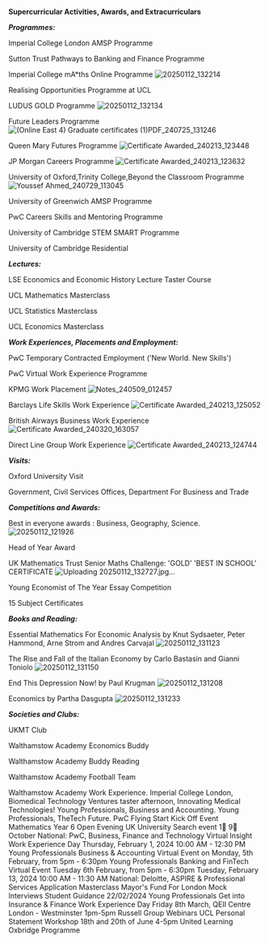 **Supercurricular Activities, Awards, and Extracurriculars**

***Programmes:***

Imperial College London AMSP Programme

Sutton Trust Pathways to Banking and Finance Programme

Imperial College mA*ths Online Programme
![20250112_132214](https://github.com/user-attachments/assets/c0cb5831-949a-4bd9-b259-6a2a0f6501fd)

Realising Opportunities Programme at UCL

LUDUS GOLD Programme
![20250112_132134](https://github.com/user-attachments/assets/9bc51f8b-5c4b-46ec-bbfe-fa1e996c91fc)

Future Leaders Programme
![(Online East 4) Graduate certificates (1)PDF_240725_131246](https://github.com/user-attachments/assets/0f5f8aaf-4543-4423-b6be-cebdbe2b3f05)

Queen Mary Futures Programme
![Certificate Awarded_240213_123448](https://github.com/user-attachments/assets/a4b49941-600e-4364-9fd8-11ff5a420be7)

JP Morgan Careers Programme
![Certificate Awarded_240213_123632](https://github.com/user-attachments/assets/32c36641-2f53-45cd-aa27-e34828ed7245)

University of Oxford,Trinity College,Beyond the Classroom  Programme
![Youssef Ahmed_240729_113045](https://github.com/user-attachments/assets/078e7f2c-4188-4b2a-8951-3433633075fe)

University of Greenwich AMSP Programme

PwC Careers Skills and Mentoring Programme 

University of Cambridge STEM SMART Programme

University of Cambridge Residential





***Lectures:***

LSE Economics and Economic History Lecture Taster Course

UCL Mathematics Masterclass

UCL Statistics Masterclass

UCL Economics Masterclass





***Work Experiences, Placements and Employment:***

PwC Temporary Contracted Employment ('New World. New Skills')

PwC Virtual Work Experience Programme

KPMG Work Placement
![Notes_240509_012457](https://github.com/user-attachments/assets/ce478cd8-d207-48c8-a194-9d9e4b08ea5b)

Barclays Life Skills Work Experience
![Certificate Awarded_240213_125052](https://github.com/user-attachments/assets/7367c11a-9ca1-47d0-b3a9-b9ae476fd24b)

British Airways Business Work Experience
![Certificate Awarded_240320_163057](https://github.com/user-attachments/assets/9c4ed345-4016-4c40-ba7f-0964be0c418a)

Direct Line Group Work Experience
![Certificate Awarded_240213_124744](https://github.com/user-attachments/assets/30ebfdb1-d555-4972-bb39-039490321ace)





***Visits:***

Oxford University Visit

Government, Civil Services Offices, Department For Business and Trade





***Competitions and Awards:***

Best in everyone awards : Business, Geography, Science.
![20250112_121926](https://github.com/user-attachments/assets/92e7140a-f526-44f9-a902-4f95aef45c12)

Head of Year Award

UK Mathematics Trust Senior Maths Challenge: 'GOLD' 'BEST IN SCHOOL' CERTIFICATE
![Uploading 20250112_132727.jpg…]()

Young Economist of The Year Essay Competition

15 Subject Certificates




***Books and Reading:***

Essential Mathematics For Economic Analysis by Knut Sydsaeter, Peter Hammond, Arne Strom and Andres Carvajal
![20250112_131123](https://github.com/user-attachments/assets/0ed73ede-4284-41e1-acd0-5643987d65cc)

The Rise and Fall of the Italian Economy by Carlo Bastasin and Gianni Toniolo
![20250112_131150](https://github.com/user-attachments/assets/426a0fe5-2c03-4174-b0e9-06cbc6c880b0)

End This Depression Now! by Paul Krugman
![20250112_131208](https://github.com/user-attachments/assets/2bf2bb85-992c-4cd8-aa1b-ce8487064629)


Economics by Partha Dasgupta
![20250112_131233](https://github.com/user-attachments/assets/7fe2f71f-c44c-4477-b3a6-81d2c3f61144)




***Societies and Clubs:***

UKMT Club

Walthamstow Academy Economics Buddy

Walthamstow Academy Buddy Reading

Walthamstow Academy Football Team




































Walthamstow Academy Work Experience.
Imperial College London, Biomedical Technology Ventures taster afternoon, Innovating Medical Technologies!
Young Professionals, Business and Accounting.
Young Professionals, TheTech Future.
PwC Flying Start Kick Off Event
Mathematics Year 6 Open Evening
UK University Search event 1⃣ 9⃣ October
National: PwC, Business, Finance and Technology Virtual Insight Work Experience Day  Thursday, February 1, 2024 10:00 AM - 12:30 PM
Young Professionals Business & Accounting Virtual Event on Monday, 5th February, from 5pm - 6:30pm
Young Professionals Banking and FinTech Virtual Event Tuesday 6th February, from 5pm - 6:30pm 
Tuesday, February 13, 2024 10:00 AM - 11:30 AM National: Deloitte, ASPIRE & Professional Services Application Masterclass
Mayor's Fund For London Mock Interviews Student Guidance 22/02/2024
Young Professionals Get into Insurance & Finance Work Experience Day 
Friday 8th March, QEII Centre London - Westminster 1pm-5pm
Russell Group Webinars
UCL Personal Statement Workshop 18th and 20th of June 4-5pm
United Learning Oxbridge Programme
